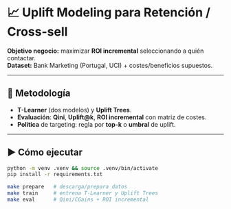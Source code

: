 # 📈 Uplift Modeling para Retención / Cross-sell

**Objetivo negocio:** maximizar **ROI incremental** seleccionando a quién contactar.  
**Dataset:** Bank Marketing (Portugal, UCI) + costes/beneficios supuestos.

---

## 🔧 Metodología
- **T-Learner** (dos modelos) y **Uplift Trees**.
- **Evaluación**: **Qini**, **Uplift@k**, **ROI incremental** con matriz de costes.
- **Política** de targeting: regla por **top-k** o **umbral** de uplift.

---

## ▶️ Cómo ejecutar
```bash
python -m venv .venv && source .venv/bin/activate
pip install -r requirements.txt

make prepare   # descarga/prepara datos
make train     # entrena T-Learner y Uplift Trees
make eval      # Qini/CGains + ROI incremental
